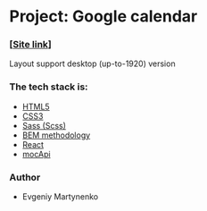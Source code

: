 # Project: Google calendar

### [[Site link](https://master--glittery-sorbet-3a7412.netlify.app/)]

Layout support desktop (up-to-1920) version

### The tech stack is:

- [HTML5](https://en.wikipedia.org/wiki/HTML5)
- [CSS3](https://en.wikipedia.org/wiki/Cascading_Style_Sheets)
- [Sass (Scss)](https://sass-lang.com/)
- [BEM methodology](https://en.bem.info/methodology/)
- [React](https://reactjs.org/)
- [mocApi](https://mockapi.io/projects)
### Author

- Evgeniy Martynenko
